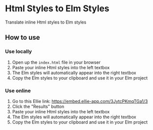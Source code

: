 # Html Styles to Elm Styles
Translate inline Html styles to Elm styles

## How to use

### Use locally
1. Open up the `index.html` file in your browser
2. Paste your inline Html styles into the left textbox
3. The Elm styles will automatically appear into the right textbox
4. Copy the Elm styles to your clipboard and use it in your Elm project

### Use online
1. Go to this Ellie link: https://embed.ellie-app.com/3JytcPKmqTGa1/3
2. Click the "Results" button
3. Paste your inline Html styles into the left textbox
4. The Elm styles will automatically appear into the right textbox
5. Copy the Elm styles to your clipboard and use it in your Elm project
